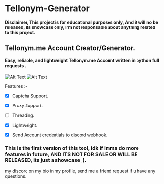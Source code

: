 # Tellonym-Generator
**Disclaimer, This project is for educational purposes only, And it will no be released, Its showcase only, I'm not responsable about anything related to this project.**


## Tellonym.me Account Creator/Generator.
#### Easy, reliable, and lightweight Tellonym.me Account written in python full requests .

![Alt Text](https://cdn.discordapp.com/attachments/929867910971785216/1021882412558450819/ezgif.com-gif-maker_3.gif)
![Alt Text](https://cdn.discordapp.com/attachments/929867910971785216/1021883513034772551/unknown.png)

Features :-
- [x] Captcha Support.
- [x] Proxy Support.
- [ ] Threading.
- [x] Lightweight.
- [x] Send Account credentials to discord webhook. 


### This is the first version of this tool, idk if imma do more features in future, AND ITS NOT FOR SALE OR WILL BE RELEASED, its just a showcase ;).
my discord on my bio in my profile, send me a friend request if u have any questions.
